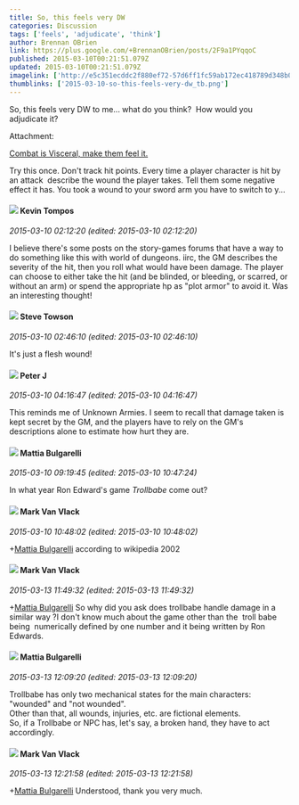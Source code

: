 ```yaml
---
title: So, this feels very DW
categories: Discussion
tags: ['feels', 'adjudicate', 'think']
author: Brennan OBrien
link: https://plus.google.com/+BrennanOBrien/posts/2F9a1PYqqoC
published: 2015-03-10T00:21:51.079Z
updated: 2015-03-10T00:21:51.079Z
imagelink: ['http://e5c351ecddc2f880ef72-57d6ff1fc59ab172ec418789d348b0c1.r69.cf1.rackcdn.com/images/jcVJl631ehSw.780x349.cZOq262i.jpg']
thumblinks: ['2015-03-10-so-this-feels-very-dw_tb.png']
---
```


So, this feels very DW to me... what do you think?  How would you adjudicate it?  


Attachment:

<a href='http://dustpangames.blogspot.com/2015/03/combat-is-visceral-make-them-feel-it.html'>Combat is Visceral, make them feel it.</a>


Try this once. Don't track hit points. Every time a player character is hit by an attack  describe the wound the player takes. Tell them some negative effect it has.  You took a wound to your sword arm you have to switch to y...
<div id='comment z13ntjmgfma0zjhsb22qer0pnxfpwlyce'>
  <h4><img src='{{site.baseurl}}//images/avatars/105730424784548401004_photo.jpg'> Kevin Tompos</h4>
      <p><cite>2015-03-10 02:12:20 (edited: 2015-03-10 02:12:20)</cite></p>
        <p>I believe there&#39;s some posts on the story-games forums that have a way to do something like this with world of dungeons.  iirc, the GM describes the severity of the hit, then you roll what would have been damage.  The player can choose to either take the hit (and be blinded, or bleeding, or scarred, or without an arm) or spend the appropriate hp as &quot;plot armor&quot; to avoid it.  Was an interesting thought!</p>
</div>
        

<div id='comment z13ntjmgfma0zjhsb22qer0pnxfpwlyce'>
  <h4><img src='{{site.baseurl}}//images/avatars/104818366262644898172_photo.jpg'> Steve Towson</h4>
      <p><cite>2015-03-10 02:46:10 (edited: 2015-03-10 02:46:10)</cite></p>
        <p>It&#39;s just a flesh wound!</p>
</div>
        

<div id='comment z13ntjmgfma0zjhsb22qer0pnxfpwlyce'>
  <h4><img src='{{site.baseurl}}//images/avatars/113692337653837882568_photo.jpg'> Peter J</h4>
      <p><cite>2015-03-10 04:16:47 (edited: 2015-03-10 04:16:47)</cite></p>
        <p>This reminds me of Unknown Armies. I seem to recall that damage taken is kept secret by the GM, and the players have to rely on the GM&#39;s descriptions alone to estimate how hurt they are.</p>
</div>
        

<div id='comment z13ntjmgfma0zjhsb22qer0pnxfpwlyce'>
  <h4><img src='{{site.baseurl}}//images/avatars/100990726871994245256_photo.jpg'> Mattia Bulgarelli</h4>
      <p><cite>2015-03-10 09:19:45 (edited: 2015-03-10 10:47:24)</cite></p>
        <p>In what year Ron Edward&#39;s game <i>Trollbabe</i> come out?</p>
</div>
        

<div id='comment z13ntjmgfma0zjhsb22qer0pnxfpwlyce'>
  <h4><img src='{{site.baseurl}}//images/avatars/111511050273596895000_photo.jpg'> Mark Van Vlack</h4>
      <p><cite>2015-03-10 10:48:02 (edited: 2015-03-10 10:48:02)</cite></p>
        <p><span class="proflinkWrapper"><span class="proflinkPrefix">+</span><a class="proflink" href="https://plus.google.com/100990726871994245256" oid="100990726871994245256">Mattia Bulgarelli</a></span> according to wikipedia 2002</p>
</div>
        

<div id='comment z13ntjmgfma0zjhsb22qer0pnxfpwlyce'>
  <h4><img src='{{site.baseurl}}//images/avatars/111511050273596895000_photo.jpg'> Mark Van Vlack</h4>
      <p><cite>2015-03-13 11:49:32 (edited: 2015-03-13 11:49:32)</cite></p>
        <p><span class="proflinkWrapper"><span class="proflinkPrefix">+</span><a class="proflink" href="https://plus.google.com/100990726871994245256" oid="100990726871994245256">Mattia Bulgarelli</a></span> So why did you ask does trollbabe handle damage in a similar way ?I don&#39;t know much about the game other than the  troll babe being  numerically defined by one number and it being written by Ron Edwards.</p>
</div>
        

<div id='comment z13ntjmgfma0zjhsb22qer0pnxfpwlyce'>
  <h4><img src='{{site.baseurl}}//images/avatars/100990726871994245256_photo.jpg'> Mattia Bulgarelli</h4>
      <p><cite>2015-03-13 12:09:20 (edited: 2015-03-13 12:09:20)</cite></p>
        <p>Trollbabe has only two mechanical states for the main characters: &quot;wounded&quot;  and &quot;not wounded&quot;. <br />Other than that, all wounds, injuries, etc. are fictional elements. <br />So, if a Trollbabe or NPC has, let&#39;s say, a broken hand, they have to act accordingly.</p>
</div>
        

<div id='comment z13ntjmgfma0zjhsb22qer0pnxfpwlyce'>
  <h4><img src='{{site.baseurl}}//images/avatars/111511050273596895000_photo.jpg'> Mark Van Vlack</h4>
      <p><cite>2015-03-13 12:21:58 (edited: 2015-03-13 12:21:58)</cite></p>
        <p><span class="proflinkWrapper"><span class="proflinkPrefix">+</span><a class="proflink" href="https://plus.google.com/100990726871994245256" oid="100990726871994245256">Mattia Bulgarelli</a></span> Understood, thank you very much.</p>
</div>
        